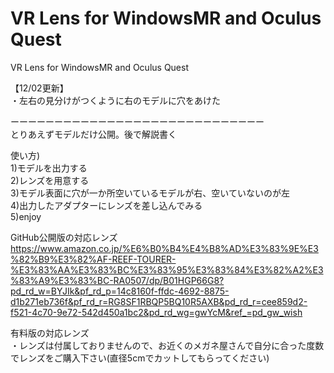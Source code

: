 # VR Lens for WindowsMR and Oculus Quest 
VR Lens for WindowsMR and Oculus Quest 

【12/02更新】  
・左右の見分けがつくように右のモデルに穴をあけた
  
  
  
    

ーーーーーーーーーーーーーーーーーーーーーーーーーーーーー  
とりあえずモデルだけ公開。後で解説書く


使い方)  
1)モデルを出力する  
2)レンズを用意する  
3)モデル表面に穴が一か所空いているモデルが右、空いていないのが左   
4)出力したアダプターにレンズを差し込んでみる  
5)enjoy  
  
    
GitHub公開版の対応レンズ  
https://www.amazon.co.jp/%E6%B0%B4%E4%B8%AD%E3%83%9E%E3%82%B9%E3%82%AF-REEF-TOURER-%E3%83%AA%E3%83%BC%E3%83%95%E3%83%84%E3%82%A2%E3%83%A9%E3%83%BC-RA0507/dp/B01HGP66G8?pd_rd_w=BYJIk&pf_rd_p=14c8160f-ffdc-4692-8875-d1b271eb736f&pf_rd_r=RG8SF1RBQP5BQ10R5AXB&pd_rd_r=cee859d2-f521-4c70-9e72-542d450a1bc2&pd_rd_wg=gwYcM&ref_=pd_gw_wish
  
有料版の対応レンズ  
・レンズは付属しておりませんので、お近くのメガネ屋さんで自分に合った度数でレンズをご購入下さい(直径5cmでカットしてもらってください)
  
  
